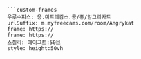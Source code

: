 


```쿠스통-프라메스
```custom-frames
우루수피스: 응.미프레캄스.콩/홍/앙그리카트
urlSuffix: m.myfreecams.com/room/Angrykat
frame: https://
frame: https://
스칠리: 에이그트:50브
style: height:50vh
```
```
